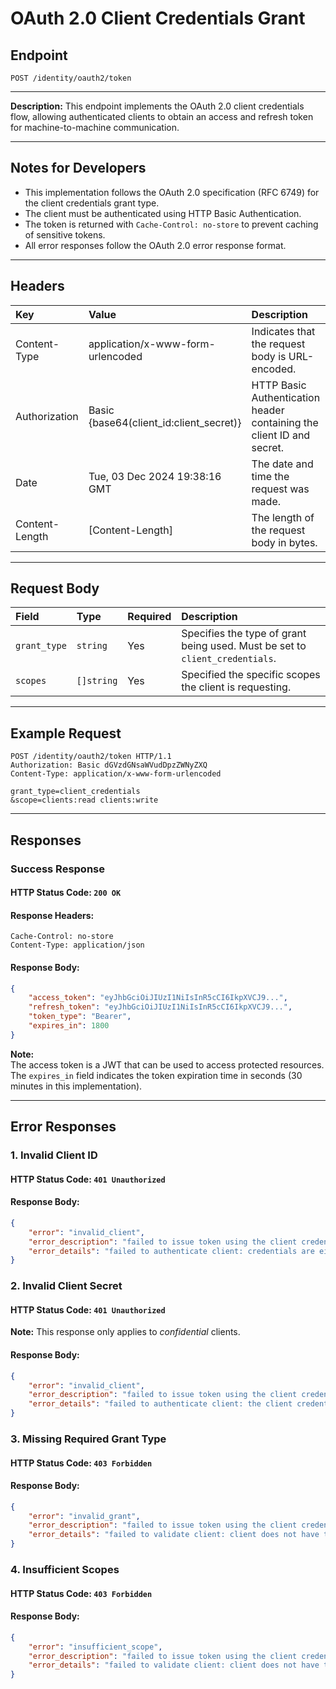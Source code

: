 # OAuth 2.0 Client Credentials Grant

## Endpoint
```http
POST /identity/oauth2/token
```

---

**Description:** 
This endpoint implements the OAuth 2.0 client credentials flow, allowing authenticated clients to obtain an access and refresh token for machine-to-machine communication.

---

## Notes for Developers
- This implementation follows the OAuth 2.0 specification (RFC 6749) for the client credentials grant type.
- The client must be authenticated using HTTP Basic Authentication.
- The token is returned with `Cache-Control: no-store` to prevent caching of sensitive tokens.
- All error responses follow the OAuth 2.0 error response format.

---

## Headers
| Key             | Value                                   | Description                                                                |
| :-------------- | :---------------------------------------| :--------------------------------------------------------------------------|
| Content-Type    | application/x-www-form-urlencoded       | Indicates that the request body is URL-encoded.                            |
| Authorization   | Basic {base64(client_id:client_secret)} | HTTP Basic Authentication header containing the client ID and secret.      |
| Date            | Tue, 03 Dec 2024 19:38:16 GMT           | The date and time the request was made.                                    |
| Content-Length  | [Content-Length]                        | The length of the request body in bytes.                                   |

---

## Request Body
| Field        | Type       | Required  | Description                                                                     |
| :------------|:-----------|:----------|:--------------------------------------------------------------------------------|
| `grant_type` | `string`   | Yes       | Specifies the type of grant being used. Must be set to `client_credentials`.    |
| `scopes`     | `[]string` | Yes       | Specified the specific scopes the client is requesting.                         |

---

## Example Request
```http
POST /identity/oauth2/token HTTP/1.1
Authorization: Basic dGVzdGNsaWVudDpzZWNyZXQ
Content-Type: application/x-www-form-urlencoded

grant_type=client_credentials
&scope=clients:read clients:write
```

---

## Responses

### Success Response
#### HTTP Status Code: `200 OK`
#### Response Headers:
```
Cache-Control: no-store
Content-Type: application/json
```
#### Response Body:
```json
{
    "access_token": "eyJhbGciOiJIUzI1NiIsInR5cCI6IkpXVCJ9...",
    "refresh_token": "eyJhbGciOiJIUzI1NiIsInR5cCI6IkpXVCJ9...",
    "token_type": "Bearer",
    "expires_in": 1800
}
```

**Note:**  
The access token is a JWT that can be used to access protected resources. The `expires_in` field indicates the token expiration time in seconds (30 minutes in this implementation).

---

## Error Responses

### 1. Invalid Client ID
#### HTTP Status Code: `401 Unauthorized`
#### Response Body:
```json
{
    "error": "invalid_client",
    "error_description": "failed to issue token using the client credentials provided",
    "error_details": "failed to authenticate client: credentials are either missing or invalid"
}
```

### 2. Invalid Client Secret
#### HTTP Status Code: `401 Unauthorized`
**Note:** This response only applies to *confidential* clients.
#### Response Body:
```json
{
    "error": "invalid_client",
    "error_description": "failed to issue token using the client credentials provided",
    "error_details": "failed to authenticate client: the client credentials are invalid or incorrectly formatted"
}
```

### 3. Missing Required Grant Type
#### HTTP Status Code: `403 Forbidden`
#### Response Body:
```json
{
    "error": "invalid_grant",
    "error_description": "failed to issue token using the client credentials provided",
    "error_details": "failed to validate client: client does not have the required grant type"
}
```

### 4. Insufficient Scopes
#### HTTP Status Code: `403 Forbidden`
#### Response Body:
```json
{
    "error": "insufficient_scope",
    "error_description": "failed to issue token using the client credentials provided",
    "error_details": "failed to validate client: client does not have the required scope(s)"
}
```

